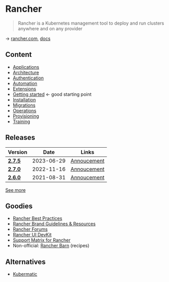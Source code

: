 # Rancher

> Rancher is a Kubernetes management tool to deploy and run clusters anywhere and on any provider

→ [rancher.com](https://www.rancher.com), [docs](https://ranchermanager.docs.rancher.com)

## Content

* [Applications](applications.md)
* [Architecture](architecture.md)
* [Authentication](authentication.md)
* [Automation](automation.md)
* [Extensions](extensions.md)
* [Getting started](gettingstarted.md) ← good starting point
* [Installation](installation.md)
* [Migrations](migrations.md)
* [Operations](operations.md)
* [Provisioning](provisioning.md)
* [Training](training.md)

## Releases

Version                                                             | Date       | Links
--------------------------------------------------------------------|------------|--------------------------------------------------------------------
[**2.7.5**](https://github.com/rancher/rancher/releases/tag/v2.7.5) | 2023-06-29 | [Annoucement](https://forums.rancher.com/t/rancher-release-v2-7-5/40993)
[**2.7.0**](https://github.com/rancher/rancher/releases/tag/v2.7.0) | 2022-11-16 | [Annoucement](https://forums.rancher.com/t/rancher-release-v2-7-0/39478)
[**2.6.0**](https://github.com/rancher/rancher/releases/tag/v2.6.0) | 2021-08-31 | [Annoucement](https://forums.rancher.com/t/rancher-release-v2-6-0/21048)

[See more](versions.md)

## Goodies

* [Rancher Best Practices](https://www.suse.com/support/kb/doc/?id=000020105)
* [Rancher Brand Guidelines & Resources](https://www.rancher.com/brand-guidelines)
* [Rancher Forums](https://forums.rancher.com/)
* [Rancher UI DevKit](https://rancher.github.io/dashboard/)
* [Support Matrix for Rancher](https://www.suse.com/suse-rancher/support-matrix/all-supported-versions/rancher-v2-7-5/)
* Non-official: [Rancher Barn](https://github.com/rancher/barn) (recipes)

## Alternatives

* [Kubermatic](https://github.com/kubermatic/kubermatic)
